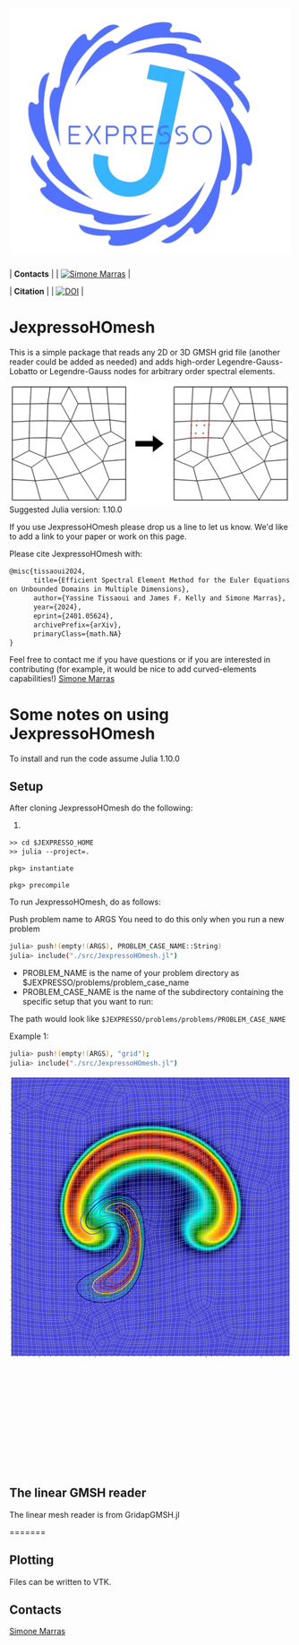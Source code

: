 # <img src="https://github.com/smarras79/JexpressoHOmesh/blob/master/assets/logo-ext2.png" width="500" title="JexpressoOHmesh">

| **Contacts**  |
| [![Simone Marras](https://img.shields.io/badge/Simone%20Marras-smarras%40njit.edu-8e7cc3)](mailto:smarras@njit.edu) |

| **Citation** |
| [![DOI](https://img.shields.io/badge/article-arXiv:2401.05624-green)](https://doi.org/10.48550/arXiv.2401.05624) |

# JexpressoHOmesh
This is a simple package that reads any 2D or 3D GMSH grid file (another reader could be added as needed) and adds high-order Legendre-Gauss-Lobatto or Legendre-Gauss nodes for arbitrary order spectral elements.

<img src="assets/linearToHO.png"
     alt="Markdown icon"
     style="float: left; margin-right: 5px;" />

Suggested Julia version: 1.10.0

If you use JexpressoHOmesh please drop us a line to let us know. We'd like to add a link to your paper or work on this page.

Please cite JexpressoHOmesh with:

```
@misc{tissaoui2024,
      title={Efficient Spectral Element Method for the Euler Equations on Unbounded Domains in Multiple Dimensions}, 
      author={Yassine Tissaoui and James F. Kelly and Simone Marras},
      year={2024},
      eprint={2401.05624},
      archivePrefix={arXiv},
      primaryClass={math.NA}
}
```

Feel free to contact me if you have questions or if you are interested in contributing (for example, it would be nice to add curved-elements capabilities!)
[Simone Marras](mailto:smarras@njit.edu)


# Some notes on using JexpressoHOmesh

To install and run the code assume Julia 1.10.0

## Setup 

After cloning JexpressoHOmesh do the following:

1.
```bashx
>> cd $JEXPRESSO_HOME
>> julia --project=.
```

```
pkg> instantiate
```
```
pkg> precompile
```


To run JexpressoHOmesh, do as follows:

Push problem name to ARGS
You need to do this only when you run a new problem
```bash
julia> push!(empty!(ARGS), PROBLEM_CASE_NAME::String)
julia> include("./src/JexpressoHOmesh.jl")
```

* PROBLEM_NAME is the name of your problem directory as $JEXPRESSO/problems/problem_case_name
* PROBLEM_CASE_NAME is the name of the subdirectory containing the specific setup that you want to run: 

The path would look like 
```$JEXPRESSO/problems/problems/PROBLEM_CASE_NAME```

Example 1:
```bash
julia> push!(empty!(ARGS), "grid");
julia> include("./src/JexpressoHOmesh.jl")
```

<img src="assets/thetaTracersMeshUnstr.png"
     alt="Markdown icon"
     style="float: left; margin-right: 5px;" />

```
@article{tissaoui2024,
  author = {Y. Tissaoui and J. F. Kelly and S. Marras}
  title = {Efficient Spectral Element Method for the Euler Equations on Unbounded Domains},
  year = {2024},
  volume={487},
  pages={129080}, 
  journal = {Appl. Math. Comput.},
}
```

## The linear GMSH reader
The linear mesh reader is from GridapGMSH.jl

=======
## Plotting
Files can be written to VTK. 

## Contacts
[Simone Marras](mailto:smarras@njit.edu)
